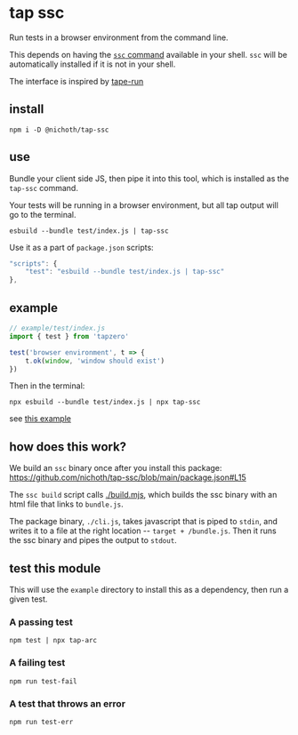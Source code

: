 # tap ssc
Run tests in a browser environment from the command line.

This depends on having the [`ssc` command](https://sockets.sh/) available in your shell. `ssc` will be automatically installed if it is not in your shell.

The interface is inspired by [tape-run](https://www.npmjs.com/package/tape-run)

## install
```
npm i -D @nichoth/tap-ssc
```

## use
Bundle your client side JS, then pipe it into this tool, which is installed as the `tap-ssc` command.

Your tests will be running in a browser environment, but all tap output will go to the terminal.

```
esbuild --bundle test/index.js | tap-ssc
```

Use it as a part of `package.json` scripts:
```js
"scripts": {
    "test": "esbuild --bundle test/index.js | tap-ssc"
},
```

## example
```js
// example/test/index.js
import { test } from 'tapzero'

test('browser environment', t => {
    t.ok(window, 'window should exist')
})
```

Then in the terminal:
```
npx esbuild --bundle test/index.js | npx tap-ssc
```

see [this example](https://github.com/nichoth/tap-ssc/blob/main/example/package.json#L2)


## how does this work?
We build an `ssc` binary once after you install this package: https://github.com/nichoth/tap-ssc/blob/main/package.json#L15

The `ssc build` script calls [./build.mjs](https://github.com/nichoth/tap-ssc/blob/main/build.mjs), which builds the ssc binary with an html file that links to `bundle.js`.

The package binary, `./cli.js`, takes javascript that is piped to `stdin`, and writes it to a file at the right location -- `target + /bundle.js`. Then it runs the ssc binary and pipes the output to `stdout`.

## test this module
This will use the `example` directory to install this as a dependency, then run a given test.

### A passing test
```
npm test | npx tap-arc
```

### A failing test
```
npm run test-fail
```

### A test that throws an error
```
npm run test-err
```

